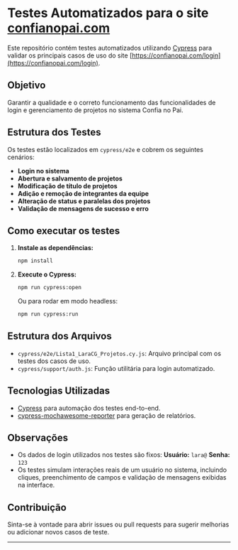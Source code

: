 # Testes Automatizados para o site [confianopai.com](https://confianopai.com/login)

Este repositório contém testes automatizados utilizando [Cypress](https://www.cypress.io/) para validar os principais casos de uso do site [https://confianopai.com/login](https://confianopai.com/login).

## Objetivo

Garantir a qualidade e o correto funcionamento das funcionalidades de login e gerenciamento de projetos no sistema Confia no Pai.

## Estrutura dos Testes

Os testes estão localizados em `cypress/e2e` e cobrem os seguintes cenários:

- **Login no sistema**
- **Abertura e salvamento de projetos**
- **Modificação de título de projetos**
- **Adição e remoção de integrantes da equipe**
- **Alteração de status e paralelas dos projetos**
- **Validação de mensagens de sucesso e erro**

## Como executar os testes

1. **Instale as dependências:**

   ```bash
   npm install
   ```

2. **Execute o Cypress:**

   ```bash
   npm run cypress:open
   ```

   Ou para rodar em modo headless:

   ```bash
   npm run cypress:run
   ```

## Estrutura dos Arquivos

- `cypress/e2e/Lista1_LaraCG_Projetos.cy.js`: Arquivo principal com os testes dos casos de uso.
- `cypress/support/auth.js`: Função utilitária para login automatizado.

## Tecnologias Utilizadas

- [Cypress](https://www.cypress.io/) para automação dos testes end-to-end.
- [cypress-mochawesome-reporter](https://www.npmjs.com/package/cypress-mochawesome-reporter) para geração de relatórios.

## Observações

- Os dados de login utilizados nos testes são fixos:
  **Usuário:** `lara@`
  **Senha:** `123`
- Os testes simulam interações reais de um usuário no sistema, incluindo cliques, preenchimento de campos e validação de mensagens exibidas na interface.

## Contribuição

Sinta-se à vontade para abrir issues ou pull requests para sugerir melhorias ou adicionar novos casos de teste.

---
